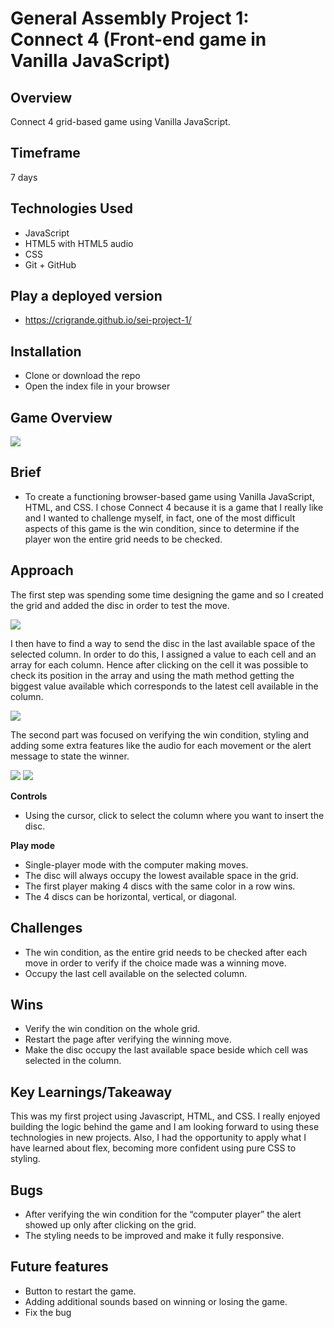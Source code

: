 # General Assembly Project 1:  Connect 4 (Front-end game in Vanilla JavaScript)

## Overview

Connect 4 grid-based game using Vanilla JavaScript. 

## Timeframe

7 days

## Technologies Used

* JavaScript 
* HTML5 with HTML5 audio
* CSS
* Git + GitHub 

## Play a deployed version

* https://crigrande.github.io/sei-project-1/

## Installation

* Clone or download the repo
* Open the index file in your browser

## Game Overview

<img src="http://res.cloudinary.com/dbc3fejob/image/upload/v1628678773/Readme%20project%201/screencapture-crigrande-github-io-sei-project-1-2021-08-04-17_57_36_pf5xm1.png">

## Brief

* To create a functioning browser-based game using Vanilla JavaScript, HTML, and CSS. I chose Connect 4 because it is a game that I really like and I wanted to challenge myself, in fact, one of the most difficult aspects of this game is the win condition, since to determine if the player won the entire grid needs to be checked. 

## Approach

The first step was spending some time designing the game and so I created the grid and added the disc in order to test the move.

<img src="https://res.cloudinary.com/dbc3fejob/image/upload/v1630496169/Readme%20project%201/Screenshot_2021-09-01_at_12.13.33_tbdnja.png">

I then have to find a way to send the disc in the last available space of the selected column. In order to do this, I assigned a value to each cell and an array for each column. Hence after clicking on the cell it was possible to check its position in the array and using the math method getting the biggest value available which corresponds to the latest cell available in the column.

<img src="https://res.cloudinary.com/dbc3fejob/image/upload/v1630508300/Readme%20project%201/Screenshot_2021-09-01_at_15.57.03_fc2opn.png">

The second part was focused on verifying the win condition, styling and adding some extra features like the audio for each movement or the alert message to state the winner.

<img src="http://res.cloudinary.com/dbc3fejob/image/upload/v1630511072/Readme%20project%201/Screenshot_2021-09-01_at_16.40.38_jxowzz.png">

<img src="https://res.cloudinary.com/dbc3fejob/image/upload/v1630510893/Readme%20project%201/Screenshot_2021-09-01_at_16.40.07_mdwybe.png">

**Controls**

* Using the cursor, click to select the column where you want to insert the disc.

**Play mode**

* Single-player mode with the computer making moves.
* The disc will always occupy the lowest available space in the grid.
* The first player making 4 discs with the same color in a row wins.
* The 4 discs can be horizontal, vertical, or diagonal.

## Challenges

* The win condition, as the entire grid needs to be checked after each move in order to verify if the choice made was a winning move.
* Occupy the last cell available on the selected column.

## Wins

* Verify the win condition on the whole grid.
* Restart the page after verifying the winning move.
* Make the disc occupy the last available space beside which cell was selected in the column.

## Key Learnings/Takeaway

This was my first project using Javascript, HTML, and CSS. I really enjoyed building the logic behind the game and I am looking forward to using these technologies in new projects. Also, I had the opportunity to apply what I have learned about flex, becoming more confident using pure CSS to styling.

## Bugs
* After verifying the win condition for the “computer player” the alert showed up only after clicking on the grid.
* The styling needs to be improved and make it fully responsive.

## Future features

* Button to restart the game.
* Adding additional sounds based on winning or losing the game.
* Fix the bug
